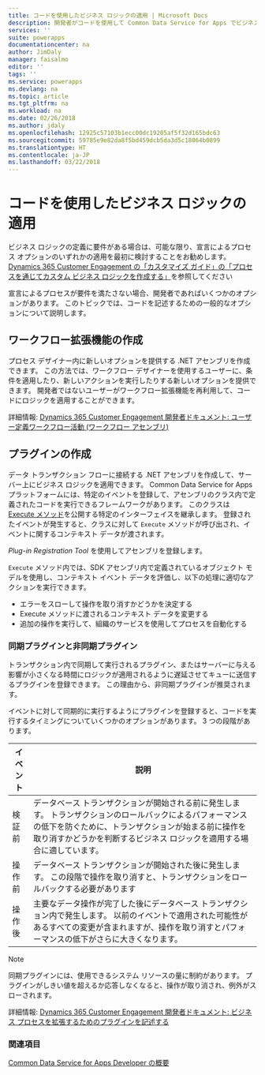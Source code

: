 ```yaml
---
title: コードを使用したビジネス ロジックの適用 | Microsoft Docs
description: 開発者がコードを使用して Common Data Service for Apps でビジネス ロジックを適用する方法について説明します。
services: ''
suite: powerapps
documentationcenter: na
author: JimDaly
manager: faisalmo
editor: ''
tags: ''
ms.service: powerapps
ms.devlang: na
ms.topic: article
ms.tgt_pltfrm: na
ms.workload: na
ms.date: 02/26/2018
ms.author: jdaly
ms.openlocfilehash: 12925c57103b1ecc00dc19205af5f32d165bdc63
ms.sourcegitcommit: 59785e9e82da8f5bd459dcb5da3d5c18064b0899
ms.translationtype: HT
ms.contentlocale: ja-JP
ms.lasthandoff: 03/22/2018
---
```

# <a name="apply-business-logic-with-code"></a>コードを使用したビジネス ロジックの適用

ビジネス ロジックの定義に要件がある場合は、可能な限り、宣言によるプロセス オプションのいずれかの適用を最初に検討することをお勧めします。 [Dynamics 365 Customer Engagement の「カスタマイズ ガイド」の「プロセスを通じてカスタム ビジネス ロジックを作成する」](/dynamics365/customer-engagement/customize/guide-staff-through-common-tasks-processes)を参照してください

宣言によるプロセスが要件を満たさない場合、開発者であればいくつかのオプションがあります。 このトピックでは、コードを記述するための一般的なオプションについて説明します。

## <a name="create-a-workflow-extension"></a>ワークフロー拡張機能の作成

プロセス デザイナー内に新しいオプションを提供する .NET アセンブリを作成できます。 この方法では、ワークフロー デザイナーを使用するユーザーに、条件を適用したり、新しいアクションを実行したりする新しいオプションを提供できます。 開発者ではないユーザーがワークフロー拡張機能を再利用して、コードにロジックを適用することができます。

詳細情報: [Dynamics 365 Customer Engagement 開発者ドキュメント: ユーザー定義ワークフロー活動 (ワークフロー アセンブリ)](/dynamics365/customer-engagement/developer/custom-workflow-activities-workflow-assemblies)

## <a name="create-a-plug-in"></a>プラグインの作成

データ トランザクション フローに接続する .NET アセンブリを作成して、サーバー上にビジネス ロジックを適用できます。 Common Data Service for Apps プラットフォームには、特定のイベントを登録して、アセンブリのクラス内で定義されたコードを実行できるフレームワークがあります。 このクラスは [Execute メソッド](/dotnet/api/microsoft.xrm.sdk.iplugin.execute)を公開する特定のインターフェイスを継承します。 登録されたイベントが発生すると、クラスに対して `Execute` メソッドが呼び出され、イベントに関するコンテキスト データが渡されます。

*Plug-in Registration Tool* を使用してアセンブリを登録します。

`Execute` メソッド内では、SDK アセンブリ内で定義されているオブジェクト モデルを使用し、コンテキスト イベント データを評価し、以下の処理に適切なアクションを実行できます。
- エラーをスローして操作を取り消すかどうかを決定する
- Execute メソッドに渡されるコンテキスト データを変更する
- 追加の操作を実行して、組織のサービスを使用してプロセスを自動化する

### <a name="synchronous-and-asynchronous-plug-ins"></a>同期プラグインと非同期プラグイン
トランザクション内で同期して実行されるプラグイン、またはサーバーに与える影響が小さくなる時間にロジックが適用されるように遅延させてキューに送信するプラグインを登録できます。 この理由から、非同期プラグインが推奨されます。

イベントに対して同期的に実行するようにプラグインを登録すると、コードを実行するタイミングについていくつかのオプションがあります。 3 つの段階があります。

|イベント  |説明  |
|---------|---------|
|検証前|データベース トランザクションが開始される前に発生します。 トランザクションのロールバックによるパフォーマンスの低下を防ぐために、トランザクションが始まる前に操作を取り消すかどうかを判断するビジネス ロジックを適用する場合に適しています。|
|操作前|データベース トランザクションが開始された後に発生します。 この段階で操作を取り消すと、トランザクションをロールバックする必要があります|
|操作後|主要なデータ操作が完了した後にデータベース トランザクション内で発生します。 以前のイベントで適用された可能性があるすべての変更が含まれますが、操作を取り消すとパフォーマンスの低下がさらに大きくなります。|

> [!NOTE]
> 同期プラグインには、使用できるシステム リソースの量に制約があります。 プラグインがしきい値を超えるか応答しなくなると、操作が取り消され、例外がスローされます。

詳細情報: [Dynamics 365 Customer Engagement 開発者ドキュメント: ビジネス プロセスを拡張するためのプラグインを記述する](/dynamics365/customer-engagement/developer/write-plugin-extend-business-processes)

### <a name="see-also"></a>関連項目

[Common Data Service for Apps Developer の概要](overview.md)
